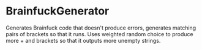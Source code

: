 # BrainfuckGenerator
Generates Brainfuck code that doesn't produce errors, generates matching pairs of brackets so that it runs. Uses weighted random choice to produce more + and brackets so that it outputs more unempty strings.
